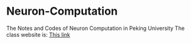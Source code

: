 # Neuron-Computation
The Notes and Codes of Neuron Computation in Peking University
The class website is: [This link](www.cnbc.cmu.edu/~tai/nc19.html)
